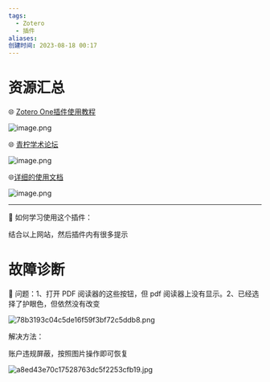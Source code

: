 ```yaml
---
tags:
  - Zotero
  - 插件
aliases: 
创建时间: 2023-08-18 00:17
---
```

# 资源汇总

🌐 [Zotero One插件使用教程](https://www.yuque.com/qnscholar/zotero-if-pro-max)

![image.png](https://zbn-picture1-1319009493.cos.ap-chengdu.myqcloud.com/public-pic/202312211952275.png)


🌐 [青柠学术论坛](http://qnscholar.free.mbbs.cc/#/thread/category/3)

![image.png](https://zbn-picture1-1319009493.cos.ap-chengdu.myqcloud.com/public-pic/202312211954888.png)


🌐[详细的使用文档]( https://docs.qq.com/aio/DSVdxTkNyaFpTTWpL )

![image.png](https://zbn-picture1-1319009493.cos.ap-chengdu.myqcloud.com/public-pic/202312221421126.png)


---
🌟 如何学习使用这个插件：

结合以上网站，然后插件内有很多提示

# 故障诊断

🐳 问题：1、打开 PDF 阅读器的这些按钮，但 pdf 阅读器上没有显示。2、已经选择了护眼色，但依然没有改变

![78b3193c04c5de16f59f3bf72c5ddb8.png](https://zbn-picture1-1319009493.cos.ap-chengdu.myqcloud.com/public-pic/202312212101064.png)

解决方法：

账户违规屏蔽，按照图片操作即可恢复

![a8ed43e70c17528763dc5f2253cfb19.jpg](https://zbn-picture1-1319009493.cos.ap-chengdu.myqcloud.com/public-pic/202312212102833.jpg)
